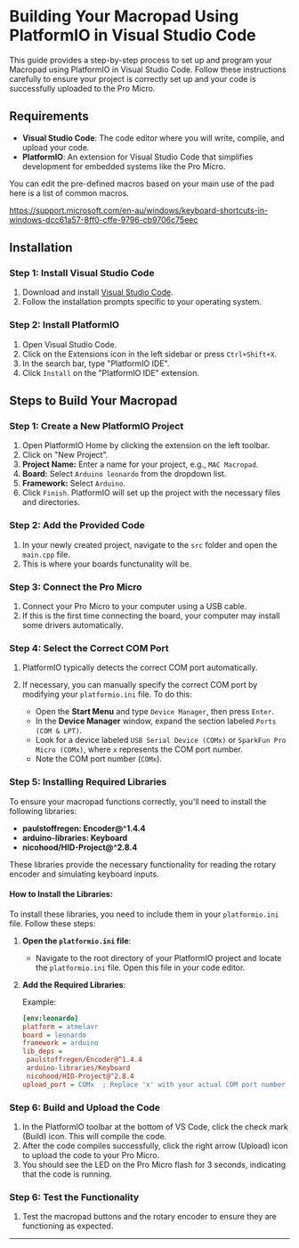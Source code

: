 # Building Your Macropad Using PlatformIO in Visual Studio Code

This guide provides a step-by-step process to set up and program your Macropad using PlatformIO in Visual Studio Code. Follow these instructions carefully to ensure your project is correctly set up and your code is successfully uploaded to the Pro Micro.

## Requirements

- **Visual Studio Code**: The code editor where you will write, compile, and upload your code.
- **PlatformIO**: An extension for Visual Studio Code that simplifies development for embedded systems like the Pro Micro.

You can edit the pre-defined macros based on your main use of the pad here is a list of common macros. 

https://support.microsoft.com/en-au/windows/keyboard-shortcuts-in-windows-dcc61a57-8ff0-cffe-9796-cb9706c75eec

## Installation

### Step 1: Install Visual Studio Code

1. Download and install [Visual Studio Code](https://code.visualstudio.com/).
2. Follow the installation prompts specific to your operating system.

### Step 2: Install PlatformIO

1. Open Visual Studio Code.
2. Click on the Extensions icon in the left sidebar or press `Ctrl+Shift+X`.
3. In the search bar, type "PlatformIO IDE".
4. Click `Install` on the "PlatformIO IDE" extension.

## Steps to Build Your Macropad

### Step 1: Create a New PlatformIO Project

1. Open PlatformIO Home by clicking the extension on the left toolbar.
2. Click on "New Project".
3. **Project Name:** Enter a name for your project, e.g., `MAC Macropad`.
4. **Board:** Select `Arduino leonardo` from the dropdown list.
5. **Framework:** Select `Arduino`.
6. Click `Finish`. PlatformIO will set up the project with the necessary files and directories.

### Step 2: Add the Provided Code

1. In your newly created project, navigate to the `src` folder and open the `main.cpp` file.
2. This is where your boards functunality will be.

### Step 3: Connect the Pro Micro

1. Connect your Pro Micro to your computer using a USB cable.
2. If this is the first time connecting the board, your computer may install some drivers automatically.

### Step 4: Select the Correct COM Port
1. PlatformIO typically detects the correct COM port automatically.

2. If necessary, you can manually specify the correct COM port by modifying your `platformio.ini` file. To do this:

   - Open the **Start Menu** and type `Device Manager`, then press `Enter`.
   - In the **Device Manager** window, expand the section labeled `Ports (COM & LPT)`.
   - Look for a device labeled `USB Serial Device (COMx)` or `SparkFun Pro Micro (COMx)`, where `x` represents the COM port number.
   - Note the COM port number (`COMx`).

### Step 5: Installing Required Libraries

To ensure your macropad functions correctly, you'll need to install the following libraries:

- **paulstoffregen: Encoder@^1.4.4**
- **arduino-libraries: Keyboard**
- **nicohood/HID-Project@^2.8.4**

These libraries provide the necessary functionality for reading the rotary encoder and simulating keyboard inputs.

#### How to Install the Libraries:

To install these libraries, you need to include them in your `platformio.ini` file. Follow these steps:

1. **Open the `platformio.ini` file**:
   - Navigate to the root directory of your PlatformIO project and locate the `platformio.ini` file. Open this file in your code editor.

2. **Add the Required Libraries**:

   Example:
   ```ini
   [env:leonardo]
   platform = atmelavr
   board = leonardo
   framework = arduino
   lib_deps = 
   	paulstoffregen/Encoder@^1.4.4
   	arduino-libraries/Keyboard
   	nicohood/HID-Project@^2.8.4
   upload_port = COMx  ; Replace 'x' with your actual COM port number
   

### Step 6: Build and Upload the Code

1. In the PlatformIO toolbar at the bottom of VS Code, click the check mark (Build) icon. This will compile the code.
2. After the code compiles successfully, click the right arrow (Upload) icon to upload the code to your Pro Micro.
3. You should see the LED on the Pro Micro flash for 3 seconds, indicating that the code is running.


### Step 6: Test the Functionality

1. Test the macropad buttons and the rotary encoder to ensure they are functioning as expected.

---

